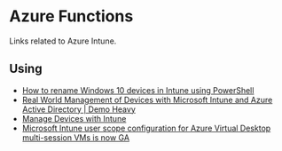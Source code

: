 # Azure Functions
Links related to Azure Intune.

## Using
- [How to rename Windows 10 devices in Intune using PowerShell](https://msendpointmgr.com/2020/03/02/how-to-rename-windows-10-devices-in-intune-using-powershell/)
- [Real World Management of Devices with Microsoft Intune and Azure Active Directory | Demo Heavy](https://www.youtube.com/watch?v=rZQct59IJOs)
- [Manage Devices with Intune](https://docs.microsoft.com/en-us/microsoft-365/solutions/manage-devices-with-intune-overview?view=o365-worldwide)
- [Microsoft Intune user scope configuration for Azure Virtual Desktop multi-session VMs is now GA](https://techcommunity.microsoft.com/t5/azure-virtual-desktop-blog/microsoft-intune-user-scope-configuration-for-azure-virtual/ba-p/3667410)
